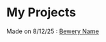 # My Projects

 Made on 8/12/25 : <a href="[https://github.com/l-a-t-e-r/beweryname](https://github.com/l-a-t-e-r/beweryname)">Bewery Name</a>
